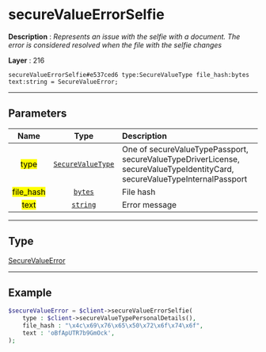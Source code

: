 # secureValueErrorSelfie

**Description** : *Represents an issue with the selfie with a document\. The error is considered resolved when the file with the selfie changes*

**Layer** : 216

```tl
secureValueErrorSelfie#e537ced6 type:SecureValueType file_hash:bytes text:string = SecureValueError;
```

---

## Parameters

| Name | Type | Description |
| :---: | :---: | :--- |
| <mark>type</mark> | [`SecureValueType`](type/SecureValueType) | One of secureValueTypePassport, secureValueTypeDriverLicense, secureValueTypeIdentityCard, secureValueTypeInternalPassport |
| <mark>file_hash</mark> | [`bytes`](type/bytes) | File hash |
| <mark>text</mark> | [`string`](type/string) | Error message |

---

## Type

[SecureValueError](type/SecureValueError)

---

## Example

```php
$secureValueError = $client->secureValueErrorSelfie(
	type : $client->secureValueTypePersonalDetails(),
	file_hash : "\x4c\x69\x76\x65\x50\x72\x6f\x74\x6f",
	text : 'oBfApUTR7b9GmOck',
);
```